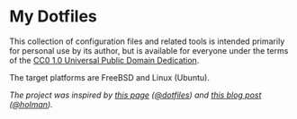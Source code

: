 # My Dotfiles

This collection of configuration files and related tools
is intended primarily for personal use by its author,
but is available for everyone under the terms
of the [CC0 1.0 Universal Public Domain Dedication][cc0].

The target platforms are FreeBSD and Linux (Ubuntu).

*The project was inspired
by [this page][dotfiles-page] ([@dotfiles][github-dotfiles])
and [this blog post][dotfiles-post] ([@holman][github-holman]).*




[cc0]: http://creativecommons.org/publicdomain/zero/1.0/
[dotfiles-page]: https://dotfiles.github.io/
[dotfiles-post]: https://zachholman.com/2010/08/dotfiles-are-meant-to-be-forked/
[github-dotfiles]: https://github.com/dotfiles
[github-holman]: https://github.com/holman
